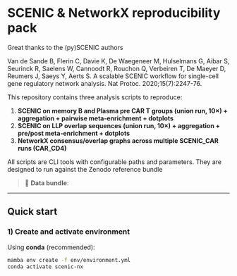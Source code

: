 # SCENIC & NetworkX reproducibility pack

Great thanks to the (py)SCENIC authors

Van de Sande B, Flerin C, Davie K, De Waegeneer M, Hulselmans G, Aibar S, Seurinck R, Saelens W, Cannoodt R, Rouchon Q, Verbeiren T, De Maeyer D, Reumers J, Saeys Y, Aerts S. A scalable SCENIC workflow for single-cell gene regulatory network analysis. Nat Protoc. 2020;15(7):2247-76.

This repository contains three analysis scripts to reproduce:
1) **SCENIC on memory B and Plasma pre CAR T groups (union run, 10×) + aggregation + pairwise meta‑enrichment + dotplots**  
2) **SCENIC on LLP overlap sequences (union run, 10×) + aggregation + pre/post meta‑enrichment + dotplots**  
3) **NetworkX consensus/overlap graphs across multiple SCENIC_CAR runs (CAR_CD4)**

All scripts are CLI tools with configurable paths and parameters. They are designed to run against the Zenodo reference bundle

> 🔗 **Data bundle**: 

---

## Quick start

### 1) Create and activate environment

Using **conda** (recommended):

```bash
mamba env create -f env/environment.yml
conda activate scenic-nx

